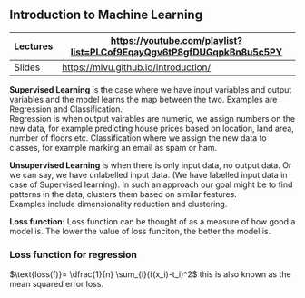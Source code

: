 ## Introduction to Machine Learning

|Lectures | https://youtube.com/playlist?list=PLCof9EqayQgv6tP8gfDUGqpkBn8u5c5PY |  
|--------| ---------|
|Slides | https://mlvu.github.io/introduction/ |

**Supervised Learning** is the case where we have input variables and output variables and the model learns the map between the two. 
Examples are Regression and Classification.  
Regression is when output vairables are numeric, we assign numbers on the new data, for example predicting house prices based on location, land area, number of floors etc.
Classification where we assign the new data to classes, for example marking an email as spam or ham.

**Unsupervised Learning** is when there is only input data, no output data. Or we can say, we have unlabelled input data. (We have labelled input data in case of Supervised learning). In such an approach our goal might be to find patterns in the data, clusters them based on similar features.  
Examples include dimensionality reduction and clustering.

**Loss function:** Loss function can be thought of as a measure of how good a model is. The lower the value of loss funciton, the better the model is.

### Loss function for regression
$\text{loss(f)}= \dfrac{1}{n} \sum_{i}(f(x_i)-t_i)^2$ this is also known as the mean squared error loss.
